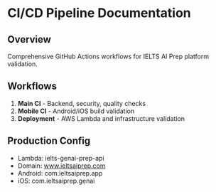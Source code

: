 # CI/CD Pipeline Documentation

## Overview
Comprehensive GitHub Actions workflows for IELTS AI Prep platform validation.

## Workflows
1. **Main CI** - Backend, security, quality checks
2. **Mobile CI** - Android/iOS build validation
3. **Deployment** - AWS Lambda and infrastructure validation

## Production Config
- Lambda: ielts-genai-prep-api
- Domain: www.ieltsaiprep.com
- Android: com.ieltsaiprep.app
- iOS: com.ieltsaiprep.genai
